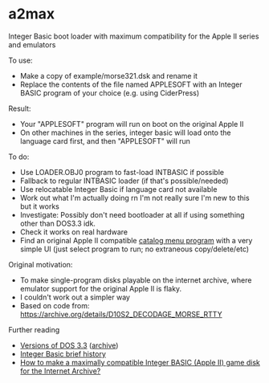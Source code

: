 # a2max
Integer Basic boot loader with maximum compatibility for the Apple II series and emulators

To use:
 - Make a copy of example/morse321.dsk and rename it
 - Replace the contents of the file named APPLESOFT with an Integer BASIC program of your choice (e.g. using CiderPress)

Result:
 - Your "APPLESOFT" program will run on boot on the original Apple II
 - On other machines in the series, integer basic will load onto the language card first, and then "APPLESOFT" will run

To do:
 - Use LOADER.OBJ0 program to fast-load INTBASIC if possible
 - Fallback to regular INTBASIC loader (if that's possible/needed)
 - Use relocatable Integer Basic if language card not available
 - Work out what I'm actually doing rn I'm not really sure I'm new to this but it works
 - Investigate: Possibly don't need bootloader at all if using something other than DOS3.3 idk.
 - Check it works on real hardware
 - Find an original Apple II compatible [catalog menu program](https://retrocomputing.stackexchange.com/questions/14206/where-did-the-levi-file-selector-runner-for-the-apple-ii-dos-3-3-come-from/14228#14228) with a very simple UI (just select program to run; no extraneous copy/delete/etc)

Original motivation:
 - To make single-program disks playable on the internet archive, where emulator support for the original Apple II is flaky.
 - I couldn't work out a simpler way
 - Based on code from: https://archive.org/details/D10S2_DECODAGE_MORSE_RTTY

Further reading
 - [Versions of DOS 3.3](https://github.com/cmosher01/Apple-II-Source/blob/master/README-notes) ([archive](https://web.archive.org/web/20220507220847/https://github.com/cmosher01/Apple-II-Source/blob/master/README-notes))
 - [Integer Basic brief history](https://retrocomputing.stackexchange.com/questions/13137/using-integer-basic-on-apple-ii-plus-without-a-language-card/13139#13139)
 - [How to make a maximally compatible Integer BASIC (Apple II) game disk for the Internet Archive?](https://retrocomputing.stackexchange.com/questions/24455/how-to-make-a-maximally-compatible-integer-basic-apple-ii-game-disk-for-the-in)

